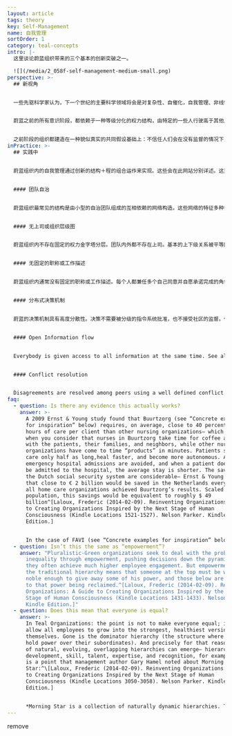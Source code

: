 ```yaml
---
layout: article
tags: theory
key: Self-Management
name: 自我管理
sortOrder: 1
category: teal-concepts
intro: |-
  这里谈论蔚蓝组织带来的三个基本的创新突破之一。

  ![](/media/2_058f-self-management-medium-small.png)
perspective: >-
  ## 新视角


  一些先驱科学家认为，下一个世纪的主要科学领域将会是对复杂性、自催化，自我管理、非线性、以及适应性系统的研究。这通常被称为复杂体，或混沌学（对于蔚蓝阶段而言，这些理论等同于牛顿理论在橙色阶段的地位）。虽然我们目前还只是刚刚开始重视这些，但自我管理绝对并不是个惊人的新发明。这个世界已经按照这个规则运作了数十亿年，衍生出各种出色而复杂的，让我们几乎无法理解的生物体和生态系统（道）。自组织是这个世界的生命力量，在混沌的边缘维持恰到好处的用来旋卷能量的微量秩序，将秩序比例维持在刚好能生效而又不束缚灵活的适应性和学习创新进程，而生生不息。^\[Laloux, Frederic (2014-02-09). Reinventing Organizations: A Guide to Creating Organizations Inspired by the Next Stage of Human Consciousness (Kindle Locations 2997-3003). Nelson Parker. Kindle Edition.]


  蔚蓝之前的所有意识阶段，都依赖于一种等级分化的权力结构，由特定的一些人行驶高于其他人的权威。力量和决策权集中在塔顶，将同事分割成有权和无权的强弱两种人群，并随之带来了有史以来一直在污染组织的各种扭曲和问题（违背人性）。组织内的权力被看作值得争夺的珍希商品。这种状况无疑会激发出人性的阴暗面：个人野心、政治心机、不信任、恐惧、和贪婪。在组织底层，这经常会激发带来无力感的两个孪生兄弟：懈怠和抱怨。我们在很多组织内见证到的那些不断蔓延开来的缺乏驱动力现象，就是权力不平等分配带来的毁灭性副作用。对少数幸运者而言，职场是快乐的自我表现空间，是一种跟同事友好携手追逐有意义目标的空间。而对多数人而言，工作单纯是种苦差，是每天出卖几个小时的人生来换取口粮的手段。全球化生产力的故事，只是个浪费才能和能量的悲伤神话。^\[Laloux, Frederic (2014-02-09). Reinventing Organizations: A Guide to Creating Organizations Inspired by the Next Stage of Human Consciousness (Kindle Locations 1416-1423). Nelson Parker. Kindle Edition.] ^\[A 2012 survey conducted by Tower Watson, a human resources consulting firm polled 32,000 workers in the corporate sector in 29 countries to measure employee engagement (as well as the key factors contributing to engagement, such as confidence in senior management and the perceived interest by senior management in employee well-being). The overarching conclusion: just around a third of people are engaged in their work (35 percent). Many more people are “detached” or actively “disengaged” (43 percent). The remaining 22 percent feel “unsupported.”] ^\[For a deep discussion of what motivates the modern worker, see Drive: The Surprising Truth About What Motivates Us by Daniel Pink, Riverhead Hardcover, 2009.]


  之前阶段的组织都建造在一种貌似真实的共同假设基础上：不信任人们会在没有监督的情况下，自觉为了组织的最大利益而行动。蔚蓝组织则建立在一种双向信任的基础上。劳动者和员工被看作有理喻的个体，渴望进行卓越的工作（劳动成为第一需要的共产主义阶段），组织信任成员会做正确的事。有了这个前提，就只需要很少的规则和控制机制。成员得到赋能而创造奇迹。
inPractice: >-
  ## 实践中


  蔚蓝组织内的自我管理通过创新的结构＋程的组合运作来实现。这些会在此网站分别详述。这里给出一些亮点：


  #### 团队自治


  蔚蓝组织最常见的结构是由小型的自治团队组成的互相依赖的网络构造。这些网络的特征多种多样，随着组织的行业特点和环境而不同，但基本细胞都是团队，一般由10-20人组成，具有自组织特性，不存在任何团队外部的上司。


  #### 无上司或组织层级图


  蔚蓝组织内不存在固定的权力金字塔分层。团队内外都不存在上司。基本的上下级关系被平等同事为主的双向承诺关系替代。决策权和力量会流动到任何有专长、有兴趣，或有热情自愿走上前台，对某个场景做出贡献的成员那里。流动性的、自然形成的阶层，替代了传统金字塔等级的固定权力构造，于是组织不再需要组织结构图。参见[组织结构](../organizational-structure/)。


  #### 无固定的职称或工作描述


  蔚蓝组织内通常没有固定的职称或工作描述。每个人都兼任多个自己同意并自愿承诺完成的角色。当某人感觉到某个课题或机会在呼唤一个新角色，就会单纯的站出来，申请承担这个角色任务。参见职称和工作描述，以及岗位定义和任务分派。[职称与工作描述](../job-titles-and-job-descriptions/)以及[岗位定义与任务分派](../role-definition-and-allocation/)。


  #### 分布式决策机制


  蔚蓝的决策机制具有高度分散性。决策不需要被分级的指令系统批准，也不接受社区的监督。任何人都可以在寻求1）所有被影响到的人，2）在该领域有专长的人的建议之后做任何决策。参见[决策](../decision-making/)。


  #### Open Information flow


  Everybody is given access to all information at the same time. See also [Information Flow](../information-flow/).


  #### Conflict resolution


  Disagreements are resolved among peers using a well defined conflict resolution process. Peers hold each other accountable for their mutual commitments. See also [Conflict Resolution](../conflict-resolution/).
faq:
  - question: Is there any evidence this actually works?
    answer: >-
      A 2009 Ernst & Young study found that Buurtzorg (see “Concrete examples
      for inspiration” below) requires, on average, close to 40 percent fewer
      hours of care per client than other nursing organizations— which is ironic
      when you consider that nurses in Buurtzorg take time for coffee and talk
      with the patients, their families, and neighbors, while other nursing
      organizations have come to time “products” in minutes. Patients stay in
      care only half as long,heal faster, and become more autonomous. A third of
      emergency hospital admissions are avoided, and when a patient does need to
      be admitted to the hospital, the average stay is shorter. The savings for
      the Dutch social security system are considerable— Ernst & Young estimates
      that close to € 2 billion would be saved in the Netherlands every year if
      all home care organizations achieved Buurtzorg’s results. Scaled to the US
      population, this savings would be equivalent to roughly $ 49
      billion^[Laloux, Frederic (2014-02-09). Reinventing Organizations: A Guide
      to Creating Organizations Inspired by the Next Stage of Human
      Consciousness (Kindle Locations 1521-1527). Nelson Parker. Kindle
      Edition.]


      In the case of FAVI (see “Concrete examples for inspiration” below), a foundry based in France, all its competitors have moved to China to enjoy cheaper labor costs. And yet FAVI is not only the one producer left standing in Europe; it also commands a 50 percent market share for its gearbox forks. Its product quality is legendary, and its on-time delivery close to mythical: workers are proud of their record of not a single order delivered late in over 25 years. FAVI delivers high profit margins, year in and year out, despite Chinese competition, salaries well above average, and highly cyclical demand patterns.^[Laloux, Frederic (2014-02-09). Reinventing Organizations: A Guide to Creating Organizations Inspired by the Next Stage of Human Consciousness (Kindle Locations 1690-1694). Nelson Parker. Kindle Edition.]
  - question: Isn’t this the same as “empowerment”?
    answer: "Pluralistic-Green organizations seek to deal with the problem of power
      inequality through empowerment, pushing decisions down the pyramid, and
      they often achieve much higher employee engagement. But empowerment within
      the traditional hierarchy means that someone at the top must be wise or
      noble enough to give away some of his power, and those below are subject
      to that power being reclaimed.^[Laloux, Frederic (2014-02-09). Reinventing
      Organizations: A Guide to Creating Organizations Inspired by the Next
      Stage of Human Consciousness (Kindle Locations 1431-1433). Nelson Parker.
      Kindle Edition.]"
  - question: Does this mean that everyone is equal?
    answer: >-
      In Teal Organizations: the point is not to make everyone equal; it is to
      allow all employees to grow into the strongest, healthiest version of
      themselves. Gone is the dominator hierarchy (the structure where bosses
      hold power over their subordinates). And precisely for that reason, lots
      of natural, evolving, overlapping hierarchies can emerge— hierarchies of
      development, skill, talent, expertise, and recognition, for example. This
      is a point that management author Gary Hamel noted about Morning
      Star:^\[Laloux, Frederic (2014-02-09). Reinventing Organizations: A Guide
      to Creating Organizations Inspired by the Next Stage of Human
      Consciousness (Kindle Locations 3050-3058). Nelson Parker. Kindle
      Edition.]


      *Morning Star is a collection of naturally dynamic hierarchies. There isn’t one formal hierarchy; there are many informal ones. On any issue some colleagues will have a bigger say than others will, depending on their expertise and willingness to help. These are hierarchies of influence, not position, and they’re built from the bottom up. At Morning Star one accumulates authority by demonstrating expertise, helping peers, and adding value. Stop doing those things, and your influence wanes— as will your pay.*^\[Gary Hamel, “First, Let’s Fire All the Managers,” Harvard Business Review, December 2011, http:// hbr.org/ 2011/ 12/ first-lets-fire-all-the-managers, accessed April 11, 2012.]
---
```

remove